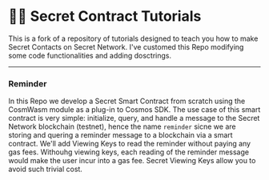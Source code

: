 #  :woman_technologist: Secret Contract Tutorials

This is a fork of a repository of tutorials designed to teach you how to make Secret Contacts on Secret Network. 
I've customed this Repo modifying some code functionalities and adding dosctrings.

---

### Reminder
In this Repo we develop a Secret Smart Contract from scratch using the CosmWasm module as a plug-in to Cosmos SDK. The use case of this smart contract is very simple: initialize, query, and handle a message to the Secret Network blockchain (testnet), hence the name `reminder` sicne we are storing and quering a reminder message to a blockchain via a smart contract. We'll add Viewing Keys to read the reminder without paying any gas fees. Withouhg viewing keys, each reading of the reminder message would make the user incur into a gas fee. Secret Viewing Keys allow you to avoid such trivial cost. 


